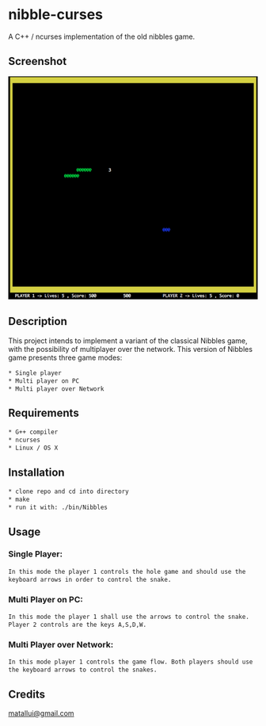 # nibble-curses

A C++ / ncurses implementation of the old nibbles game.

## Screenshot

![screenshot01](https://github.com/matallui/nibble-curses/blob/master/screenshots/screen01.png)

## Description

This project intends to implement a variant of the classical Nibbles game, with the possibility of multiplayer over the network.
This version of Nibbles game presents three game modes:

	* Single player
	* Multi player on PC
	* Multi player over Network

## Requirements

    * G++ compiler
    * ncurses
    * Linux / OS X

## Installation

    * clone repo and cd into directory
    * make
    * run it with: ./bin/Nibbles

## Usage

### Single Player:
	In this mode the player 1 controls the hole game and should use the keyboard arrows in order to control the snake.
	
### Multi Player on PC:
	In this mode the player 1 shall use the arrows to control the snake. Player 2 controls are the keys A,S,D,W.
	
### Multi Player over Network:
	In this mode player 1 controls the game flow. Both players should use the keyboard arrows to control the snakes.

## Credits

<matallui@gmail.com>
	
